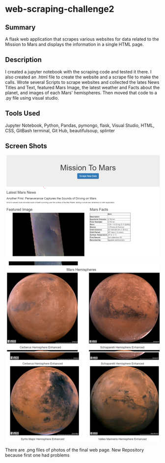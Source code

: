 # web-scraping-challenge2

## Summary
A flask web application that scrapes various websites for data related to 
the Mission to Mars and displays the information in a single HTML page.

## Description 

I created a jupyter notebook with the scraping code and tested it there. I also created an .html file to create the website and a scrape file to make the calls.
Wrote several Scripts to scrape websites and collected the lates News Titles and Text, featured Mars Image, the latest weather and Facts about the planet, and images of each Mars' hemispheres.
Then moved that code to a .py file using visual studio.


## Tools Used

Jupyter Notebook, Python, Pandas, pymongo, flask, Visual Studio, HTML, CSS, GitBash terminal, Git Hub, beautifulsoup, splinter

## Screen Shots
![](Mission_to_Mars/ScreenShot_Mission_To_Mars_1.png)

![](Mission_to_Mars/ScreenShot_Mission_To_Mars_2.png)
![](Mission_to_Mars/Screenshot_Mission_To_Mars_3.png)

There are .png files of photos of the final web page.
New Repository because first one had problems 
